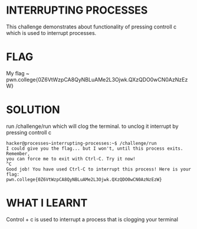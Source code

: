 
# INTERRUPTING PROCESSES

This challenge demonstrates about functionality of pressing controll c which is used to interrupt processes.

# FLAG

My flag ~ pwn.college{0Z6VtWzpCA8QyNBLuAMe2L3Ojwk.QXzQDO0wCN0AzNzEzW}

# SOLUTION

run /challenge/run which will clog the terminal. to unclog it interrupt by pressing controll c

```
hacker@processes~interrupting-processes:~$ /challenge/run
I could give you the flag... but I won't, until this process exits. Remember,
you can force me to exit with Ctrl-C. Try it now!
^C
Good job! You have used Ctrl-C to interrupt this process! Here is your flag:
pwn.college{0Z6VtWzpCA8QyNBLuAMe2L3Ojwk.QXzQDO0wCN0AzNzEzW}
```


# WHAT I LEARNT

Control + c is used to interrupt a process  that is clogging your terminal